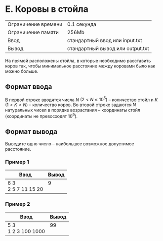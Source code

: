 # E. Коровы в стойла

<table>
    <tr>
        <td>Ограничение времени</td>
        <td>0.1 секунда</td>
    </tr>
    <tr>
        <td>Ограничение памяти</td>
        <td>256Mb</td>
    </tr>
    <tr>
        <td>Ввод</td>
        <td>стандартный ввод или input.txt</td>
    </tr>
    <tr>
        <td>Вывод</td>
        <td>стандартный вывод или output.txt</td>
    </tr>
</table>

На прямой расположены стойла, в которые необходимо расставить коров так, чтобы минимальное расстояние между коровами было как можно больше.


## Формат ввода

В первой строке вводятся числа $N$ $(2 < N \leq 10^5)$ – количество стойл и $K$ $(1 < K < N)$ – количество коров.
Во второй строке задаются $N$ натуральных чисел в порядке возрастания – координаты стойл (координаты не превосходят $10^9$).


## Формат вывода

Выведите одно число – наибольшее возможное допустимое расстояние.


### Пример 1

| Ввод | Вывод |
| -- | -- |
| 6 3<br>2 5 7 11 15 20 | 9<br><br> |

### Пример 2

| Ввод | Вывод |
| -- | -- |
| 5 3<br>1 2 3 100 1000 | 99<br><br> |
